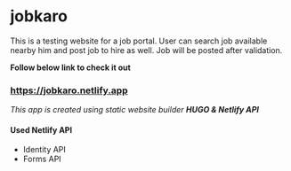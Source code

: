 # jobkaro

This is a testing website for a job portal. User can search job available nearby him and post job to hire as well. Job will be posted after validation.

**Follow below link to check it out**
### https://jobkaro.netlify.app

_This app is created using static website builder **HUGO & Netlify API**_

#### Used Netlify API
- Identity API
- Forms API